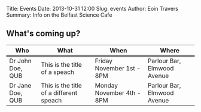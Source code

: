 Title: Events
Date: 2013-10-31 12:00
Slug: events
Author: Eoin Travers
Summary: Info on the Belfast Science Cafe

## What's coming up?
<table>
	<thead>
    <tr style="border-bottom: 2px solid black;">
        <th>Who</th>
        <th>What</th>
        <th>When</th>
        <th>Where</th>
    </tr>
	</thead>
	<tbody>
    <tr>
        <td>Dr John Doe, QUB</td>
        <td>This is the title of a speach</td>
        <td>Friday November 1st - 8PM</td>
        <td>Parlour Bar, Elmwood Avenue</td>
    </tr>
    <tr>
        <td>Dr Jane Doe, QUB</td>
        <td>This is the title of a different speach</td>
        <td>Monday November 4th - 8PM</td>
        <td>Parlour Bar, Elmwood Avenue</td>
    </tr>
	</tbody>
</table>